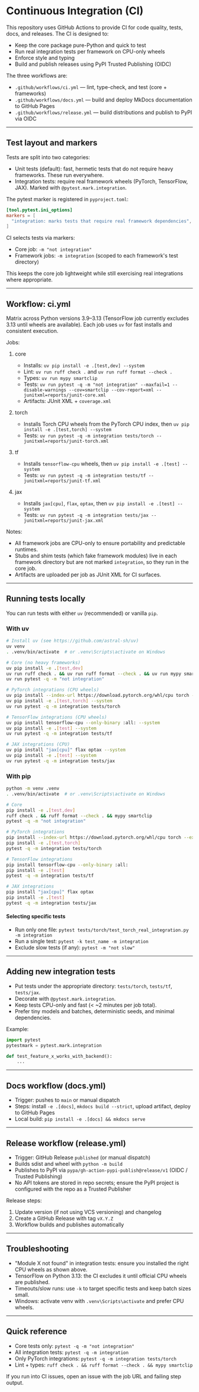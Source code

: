 # Continuous Integration (CI)

This repository uses GitHub Actions to provide CI for code quality, tests, docs, and releases. The CI is designed to:

- Keep the core package pure-Python and quick to test
- Run real integration tests per framework on CPU-only wheels
- Enforce style and typing
- Build and publish releases using PyPI Trusted Publishing (OIDC)

The three workflows are:

- `.github/workflows/ci.yml` — lint, type-check, and test (core + frameworks)
- `.github/workflows/docs.yml` — build and deploy MkDocs documentation to GitHub Pages
- `.github/workflows/release.yml` — build distributions and publish to PyPI via OIDC

---

## Test layout and markers

Tests are split into two categories:

- Unit tests (default): fast, hermetic tests that do not require heavy frameworks. These run everywhere.
- Integration tests: require real framework wheels (PyTorch, TensorFlow, JAX). Marked with `@pytest.mark.integration`.

The pytest marker is registered in `pyproject.toml`:

```toml
[tool.pytest.ini_options]
markers = [
  "integration: marks tests that require real framework dependencies",
]
```

CI selects tests via markers:

- Core job: `-m "not integration"`
- Framework jobs: `-m integration` (scoped to each framework's test directory)

This keeps the core job lightweight while still exercising real integrations where appropriate.

---

## Workflow: ci.yml

Matrix across Python versions 3.9–3.13 (TensorFlow job currently excludes 3.13 until wheels are available). Each job uses `uv` for fast installs and consistent execution.

Jobs:

1. core
   - Installs: `uv pip install -e .[test,dev] --system`
   - Lint: `uv run ruff check .` and `uv run ruff format --check .`
   - Types: `uv run mypy smartclip`
   - Tests: `uv run pytest -q -m "not integration" --maxfail=1 --disable-warnings --cov=smartclip --cov-report=xml --junitxml=reports/junit-core.xml`
   - Artifacts: JUnit XML + `coverage.xml`

2. torch
   - Installs Torch CPU wheels from the PyTorch CPU index, then `uv pip install -e .[test,torch] --system`
   - Tests: `uv run pytest -q -m integration tests/torch --junitxml=reports/junit-torch.xml`

3. tf
   - Installs `tensorflow-cpu` wheels, then `uv pip install -e .[test] --system`
   - Tests: `uv run pytest -q -m integration tests/tf --junitxml=reports/junit-tf.xml`

4. jax
   - Installs `jax[cpu]`, `flax`, `optax`, then `uv pip install -e .[test] --system`
   - Tests: `uv run pytest -q -m integration tests/jax --junitxml=reports/junit-jax.xml`

Notes:

- All framework jobs are CPU-only to ensure portability and predictable runtimes.
- Stubs and shim tests (which fake framework modules) live in each framework directory but are not marked `integration`, so they run in the core job.
- Artifacts are uploaded per job as JUnit XML for CI surfaces.

---

## Running tests locally

You can run tests with either `uv` (recommended) or vanilla `pip`.

### With uv

```bash
# Install uv (see https://github.com/astral-sh/uv)
uv venv
. .venv/bin/activate  # or .venv\Scripts\activate on Windows

# Core (no heavy frameworks)
uv pip install -e .[test,dev]
uv run ruff check . && uv run ruff format --check . && uv run mypy smartclip
uv run pytest -q -m "not integration"

# PyTorch integrations (CPU wheels)
uv pip install --index-url https://download.pytorch.org/whl/cpu torch --extra-index-url https://pypi.org/simple --system
uv pip install -e .[test,torch] --system
uv run pytest -q -m integration tests/torch

# TensorFlow integrations (CPU wheels)
uv pip install tensorflow-cpu --only-binary :all: --system
uv pip install -e .[test] --system
uv run pytest -q -m integration tests/tf

# JAX integrations (CPU)
uv pip install "jax[cpu]" flax optax --system
uv pip install -e .[test] --system
uv run pytest -q -m integration tests/jax
```

### With pip

```bash
python -m venv .venv
. .venv/bin/activate  # or .venv\Scripts\activate on Windows

# Core
pip install -e .[test,dev]
ruff check . && ruff format --check . && mypy smartclip
pytest -q -m "not integration"

# PyTorch integrations
pip install --index-url https://download.pytorch.org/whl/cpu torch --extra-index-url https://pypi.org/simple
pip install -e .[test,torch]
pytest -q -m integration tests/torch

# TensorFlow integrations
pip install tensorflow-cpu --only-binary :all:
pip install -e .[test]
pytest -q -m integration tests/tf

# JAX integrations
pip install "jax[cpu]" flax optax
pip install -e .[test]
pytest -q -m integration tests/jax
```

#### Selecting specific tests

- Run only one file: `pytest tests/torch/test_torch_real_integration.py -m integration`
- Run a single test: `pytest -k test_name -m integration`
- Exclude slow tests (if any): `pytest -m "not slow"`

---

## Adding new integration tests

- Put tests under the appropriate directory: `tests/torch`, `tests/tf`, `tests/jax`.
- Decorate with `@pytest.mark.integration`.
- Keep tests CPU-only and fast (< ~2 minutes per job total).
- Prefer tiny models and batches, deterministic seeds, and minimal dependencies.

Example:

```python
import pytest
pytestmark = pytest.mark.integration

def test_feature_x_works_with_backend():
    ...
```

---

## Docs workflow (docs.yml)

- Trigger: pushes to `main` or manual dispatch
- Steps: install `-e .[docs]`, `mkdocs build --strict`, upload artifact, deploy to GitHub Pages
- Local build: `pip install -e .[docs] && mkdocs serve`

---

## Release workflow (release.yml)

- Trigger: GitHub Release `published` (or manual dispatch)
- Builds sdist and wheel with `python -m build`
- Publishes to PyPI via `pypa/gh-action-pypi-publish@release/v1` (OIDC / Trusted Publishing)
- No API tokens are stored in repo secrets; ensure the PyPI project is configured with the repo as a Trusted Publisher

Release steps:

1. Update version (if not using VCS versioning) and changelog
2. Create a GitHub Release with tag `vX.Y.Z`
3. Workflow builds and publishes automatically

---

## Troubleshooting

- "Module X not found" in integration tests: ensure you installed the right CPU wheels as shown above.
- TensorFlow on Python 3.13: the CI excludes it until official CPU wheels are published.
- Timeouts/slow runs: use `-k` to target specific tests and keep batch sizes small.
- Windows: activate venv with `.venv\Scripts\activate` and prefer CPU wheels.

---

## Quick reference

- Core tests only: `pytest -q -m "not integration"`
- All integration tests: `pytest -q -m integration`
- Only PyTorch integrations: `pytest -q -m integration tests/torch`
- Lint + types: `ruff check . && ruff format --check . && mypy smartclip`

If you run into CI issues, open an issue with the job URL and failing step output.
